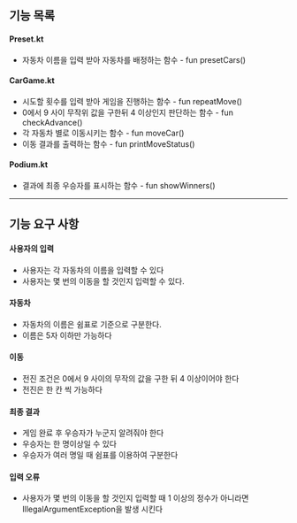 ## 기능 목록
#### Preset.kt
- 자동차 이름을 입력 받아 자동차를 배정하는 함수 - fun presetCars()
#### CarGame.kt
- 시도할 횟수를 입력 받아 게임을 진행하는 함수 - fun repeatMove()
- 0에서 9 사이 무작위 값을 구한뒤 4 이상인지 판단하는 함수 - fun checkAdvance()
- 각 자동차 별로 이동시키는 함수 - fun moveCar()
- 이동 결과를 출력하는 함수 - fun printMoveStatus()
#### Podium.kt
- 결과에 최종 우승자를 표시하는 함수 - fun showWinners()

---

## 기능 요구 사항
#### 사용자의 입력
- 사용자는 각 자동차의 이름을 입력할 수 있다
- 사용자는 몇 번의 이동을 할 것인지 입력할 수 있다.
#### 자동차
- 자동차의 이름은 쉼표로 기준으로 구분한다.
- 이름은 5자 이하만 가능하다
#### 이동
- 전진 조건은 0에서 9 사이의 무작의 값을 구한 뒤 4 이상이어야 한다
- 전진은 한 칸 씩 가능하다
#### 최종 결과
- 게임 완료 후 우승자가 누군지 알려줘야 한다
- 우승자는 한 명이상일 수 있다
- 우승자가 여러 명일 때 쉼표를 이용하여 구분한다
#### 입력 오류
- 사용자가 몇 번의 이동을 할 것인지 입력할 때 1 이상의 정수가 아니라면 IllegalArgumentException을 발생 시킨다
